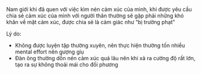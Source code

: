 Nam giới khi đã quen với việc kìm nén cảm xúc của mình, khi được yêu cầu chia sẻ cảm xúc của mình với người thân thường sẽ gặp phải những khó khăn về mặt cảm xúc, được chia sẻ là cảm giác như “bị trường phạt”

Lý do: 
- Không được luyện tập thường xuyên, nên thực hiện thường tốn nhiều mental effort nên gượng giụ
- Đàn ông thường dồn nén cảm xúc quá lâu nên khi xả ra cường độ rất lớn, tạo ra sự không thoải mái cho đối phương